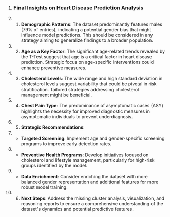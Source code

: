 1. ### Final Insights on Heart Disease Prediction Analysis
2. 1. **Demographic Patterns**: The dataset predominantly features males (79% of entries), indicating a potential gender bias that might influence model predictions. This should be considered in any strategy aiming to generalize findings to a broader population.
3. 2. **Age as a Key Factor**: The significant age-related trends revealed by the T-Test suggest that age is a critical factor in heart disease prediction. Strategic focus on age-specific interventions could enhance preventive measures.
4. 3. **Cholesterol Levels**: The wide range and high standard deviation in cholesterol levels suggest variability that could be pivotal in risk stratification. Tailored strategies addressing cholesterol management might be beneficial.
5. 4. **Chest Pain Type**: The predominance of asymptomatic cases (ASY) highlights the necessity for improved diagnostic measures in asymptomatic individuals to prevent underdiagnosis.
6. 5. **Strategic Recommendations**:
7.    - **Targeted Screening**: Implement age and gender-specific screening programs to improve early detection rates.
8.    - **Preventive Health Programs**: Develop initiatives focused on cholesterol and lifestyle management, particularly for high-risk groups identified by the model.
9.    - **Data Enrichment**: Consider enriching the dataset with more balanced gender representation and additional features for more robust model training.
10. 6. **Next Steps**: Address the missing cluster analysis, visualization, and reasoning reports to ensure a comprehensive understanding of the dataset's dynamics and potential predictive features.
